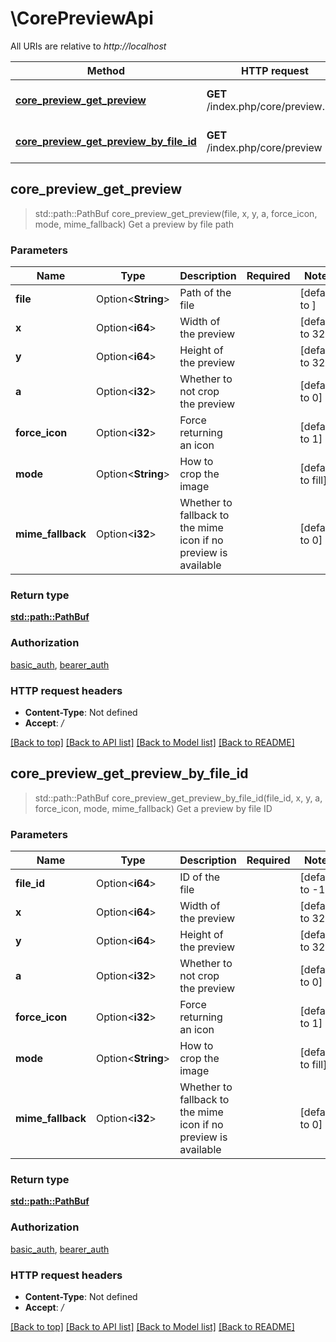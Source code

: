 # \CorePreviewApi

All URIs are relative to *http://localhost*

Method | HTTP request | Description
------------- | ------------- | -------------
[**core_preview_get_preview**](CorePreviewApi.md#core_preview_get_preview) | **GET** /index.php/core/preview.png | Get a preview by file path
[**core_preview_get_preview_by_file_id**](CorePreviewApi.md#core_preview_get_preview_by_file_id) | **GET** /index.php/core/preview | Get a preview by file ID



## core_preview_get_preview

> std::path::PathBuf core_preview_get_preview(file, x, y, a, force_icon, mode, mime_fallback)
Get a preview by file path

### Parameters


Name | Type | Description  | Required | Notes
------------- | ------------- | ------------- | ------------- | -------------
**file** | Option<**String**> | Path of the file |  |[default to ]
**x** | Option<**i64**> | Width of the preview |  |[default to 32]
**y** | Option<**i64**> | Height of the preview |  |[default to 32]
**a** | Option<**i32**> | Whether to not crop the preview |  |[default to 0]
**force_icon** | Option<**i32**> | Force returning an icon |  |[default to 1]
**mode** | Option<**String**> | How to crop the image |  |[default to fill]
**mime_fallback** | Option<**i32**> | Whether to fallback to the mime icon if no preview is available |  |[default to 0]

### Return type

[**std::path::PathBuf**](std::path::PathBuf.md)

### Authorization

[basic_auth](../README.md#basic_auth), [bearer_auth](../README.md#bearer_auth)

### HTTP request headers

- **Content-Type**: Not defined
- **Accept**: */*

[[Back to top]](#) [[Back to API list]](../README.md#documentation-for-api-endpoints) [[Back to Model list]](../README.md#documentation-for-models) [[Back to README]](../README.md)


## core_preview_get_preview_by_file_id

> std::path::PathBuf core_preview_get_preview_by_file_id(file_id, x, y, a, force_icon, mode, mime_fallback)
Get a preview by file ID

### Parameters


Name | Type | Description  | Required | Notes
------------- | ------------- | ------------- | ------------- | -------------
**file_id** | Option<**i64**> | ID of the file |  |[default to -1]
**x** | Option<**i64**> | Width of the preview |  |[default to 32]
**y** | Option<**i64**> | Height of the preview |  |[default to 32]
**a** | Option<**i32**> | Whether to not crop the preview |  |[default to 0]
**force_icon** | Option<**i32**> | Force returning an icon |  |[default to 1]
**mode** | Option<**String**> | How to crop the image |  |[default to fill]
**mime_fallback** | Option<**i32**> | Whether to fallback to the mime icon if no preview is available |  |[default to 0]

### Return type

[**std::path::PathBuf**](std::path::PathBuf.md)

### Authorization

[basic_auth](../README.md#basic_auth), [bearer_auth](../README.md#bearer_auth)

### HTTP request headers

- **Content-Type**: Not defined
- **Accept**: */*

[[Back to top]](#) [[Back to API list]](../README.md#documentation-for-api-endpoints) [[Back to Model list]](../README.md#documentation-for-models) [[Back to README]](../README.md)

